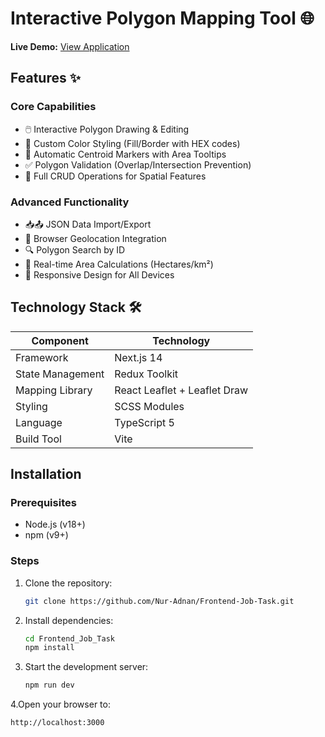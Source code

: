 # Interactive Polygon Mapping Tool 🌐

**Live Demo:** [View Application](https://frontend-job-task-rho.vercel.app/)  


## Features ✨

### Core Capabilities
- 🖱️ Interactive Polygon Drawing & Editing
- 🎨 Custom Color Styling (Fill/Border with HEX codes)
- 📍 Automatic Centroid Markers with Area Tooltips
- ✅ Polygon Validation (Overlap/Intersection Prevention)
- 🔄 Full CRUD Operations for Spatial Features

### Advanced Functionality
- 📥📤 JSON Data Import/Export
- 📍 Browser Geolocation Integration
- 🔍 Polygon Search by ID
- 📏 Real-time Area Calculations (Hectares/km²)
- 📱 Responsive Design for All Devices

## Technology Stack 🛠️

| Component              | Technology                          |
|------------------------|-------------------------------------|
| Framework              | Next.js 14              |
| State Management       | Redux Toolkit                       |
| Mapping Library        | React Leaflet + Leaflet Draw        |
| Styling                | SCSS Modules                        |
| Language               | TypeScript 5                        |
| Build Tool             | Vite                                |


## Installation

### Prerequisites
- Node.js (v18+)
- npm (v9+)

### Steps
1. Clone the repository:
   ```bash
   git clone https://github.com/Nur-Adnan/Frontend-Job-Task.git
2. Install dependencies:
   ```bash
   cd Frontend_Job_Task
   npm install
3. Start the development server:
   ```bash
   npm run dev
4.Open your browser to:
  ```bash
  http://localhost:3000
